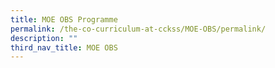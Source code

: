 ```yaml
---
title: MOE OBS Programme
permalink: /the-co-curriculum-at-cckss/MOE-OBS/permalink/
description: ""
third_nav_title: MOE OBS
---
```

